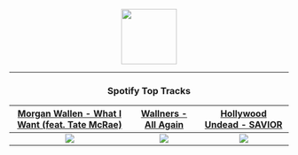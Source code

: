 <p align="center">
  <a href="https://www.tobiasmichael.de">
    <img src="https://tobiasmichael.de/assets/logo.gif" width="100" height="100"/>
  </a>
</p>

---

<h3 align="center">Spotify Top Tracks</h3>

[Morgan Wallen - What I Want (feat. Tate McRae)](https://open.spotify.com/track/04emojnbYkrRmv5qtJcgVP)|[Wallners - All Again](https://open.spotify.com/track/60DdAwooDzeUf68mZB6d5b)|[Hollywood Undead - SAVIOR](https://open.spotify.com/track/2vzJUdxQx6cp9VbtqkjPm7)
:---:|:----:|:----:
<img src="https://i.scdn.co/image/ab67616d00001e0235ea219ce47813b5e2dc3745"/>|<img src="https://i.scdn.co/image/ab67616d00001e02e3c7245d47c187d3cab163e7"/>|<img src="https://i.scdn.co/image/ab67616d00001e02807d7f425d68eb7d94493f93"/>